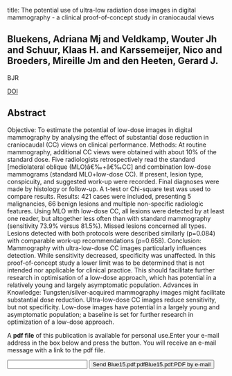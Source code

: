 title: The potential use of ultra-low radiation dose images in digital mammography - a clinical proof-of-concept study in craniocaudal views

## Bluekens, Adriana Mj and Veldkamp, Wouter Jh and Schuur, Klaas H. and Karssemeijer, Nico and Broeders, Mireille Jm and den Heeten, Gerard J.
BJR

<a href="https://doi.org/10.1259/bjr.20140626">DOI</a>

## Abstract
Objective: To estimate the potential of low-dose images in digital mammography by analysing the effect of substantial dose reduction in craniocaudal (CC) views on clinical performance. Methods: At routine mammography, additional CC views were obtained with about 10% of the standard dose. Five radiologists retrospectively read the standard [mediolateral oblique (MLO)â€‰+â€‰CC] and combination low-dose mammograms (standard MLO+low-dose CC). If present, lesion type, conspicuity, and suggested work-up were recorded. Final diagnoses were made by histology or follow-up. A t-test or Chi-square test was used to compare results. Results: 421 cases were included, presenting 5 malignancies, 66 benign lesions and multiple non-specific radiologic features. Using MLO with low-dose CC, all lesions were detected by at least one reader, but altogether less often than with standard mammography (sensitivity 73.9% versus 81.5%). Missed lesions concerned all types. Lesions detected with both protocols were described similarly (p=0.084) with comparable work-up recommendations (p=0.658). Conclusion: Mammography with ultra-low-dose CC images particularly influences detection. While sensitivity decreased, specificity was unaffected. In this proof-of-concept study a lower limit was to be determined that is not intended nor applicable for clinical practice. This should facilitate further research in optimisation of a low-dose approach, which has potential in a relatively young and largely asymptomatic population. Advances in Knowledge: Tungsten/silver-acquired mammography images might facilitate substantial dose reduction. Ultra-low-dose CC images reduce sensitivity, but not specificity. Low-dose images have potential in a largely young and asymptomatic population; a baseline is set for further research in optimization of a low-dose approach.

A <b>pdf file</b> of this publication is available for personal use.Enter your e-mail address in the box below and press the button. You will receive an e-mail message with a link to the pdf file.
<form action="sender.php">  <input type="text" name="email">  <input type="submit" value="Send Blue15.pdf:pdfBlue15.pdf:PDF by e-mail"></form>
